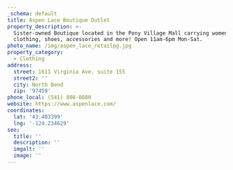 ```yaml
---
_schema: default
title: Aspen Lace Boutique Outlet
property_description: >-
  Sister-owned Boutique located in the Pony Village Mall carrying women's
  clothing, shoes, accessories and more! Open 11am-6pm Mon-Sat.
photo_name: /img/aspen_lace_retailpg.jpg
property_category:
  - Clothing
address:
  street: 1611 Virginia Ave. suite 155
  street2: ''
  city: North Bend
  zip: '97459'
phone_local: (541) 808-0880
website: https://www.aspenlace.com/
coordinates:
  lat: '43.403399'
  lng: '-124.234629'
seo:
  title: ''
  description: ''
  imgalt: ''
  image: ''
---
```


